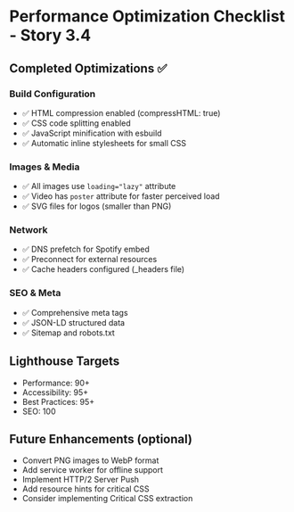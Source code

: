 # Performance Optimization Checklist - Story 3.4

## Completed Optimizations ✅

### Build Configuration
- ✅ HTML compression enabled (compressHTML: true)
- ✅ CSS code splitting enabled
- ✅ JavaScript minification with esbuild
- ✅ Automatic inline stylesheets for small CSS

### Images & Media
- ✅ All images use `loading="lazy"` attribute
- ✅ Video has `poster` attribute for faster perceived load
- ✅ SVG files for logos (smaller than PNG)

### Network
- ✅ DNS prefetch for Spotify embed
- ✅ Preconnect for external resources
- ✅ Cache headers configured (_headers file)

### SEO & Meta
- ✅ Comprehensive meta tags
- ✅ JSON-LD structured data
- ✅ Sitemap and robots.txt

## Lighthouse Targets
- Performance: 90+
- Accessibility: 95+
- Best Practices: 95+
- SEO: 100

## Future Enhancements (optional)
- Convert PNG images to WebP format
- Add service worker for offline support
- Implement HTTP/2 Server Push
- Add resource hints for critical CSS
- Consider implementing Critical CSS extraction
